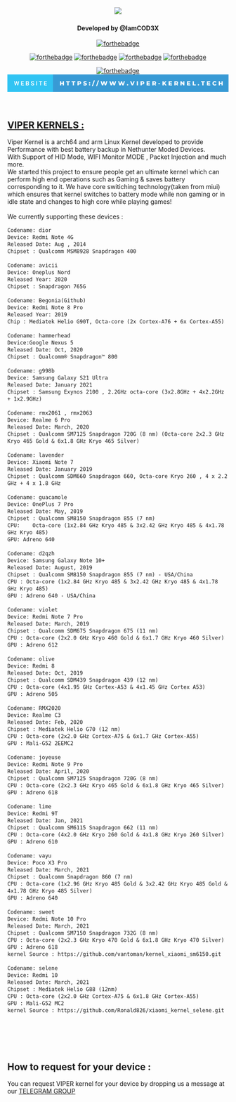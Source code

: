 <div id="header" align="center">
<img src="https://github.com/IamCOD3X/VIPER-KERNELS-/blob/main/VIPERKERNELS.png?raw=true" width="450"#/>
<h4>Developed by @IamCOD3X</h4> 

[![forthebadge](https://forthebadge.com/images/badges/built-with-love.svg)](https://forthebadge.com)

[![forthebadge](https://forthebadge.com/images/badges/made-with-c-plus-plus.svg)](https://forthebadge.com)
[![forthebadge](https://forthebadge.com/images/badges/made-with-c.svg)](https://forthebadge.com)
[![forthebadge](https://forthebadge.com/images/badges/built-by-developers.svg)](https://forthebadge.com)
[![forthebadge](https://forthebadge.com/images/badges/built-for-android.svg)](https://forthebadge.com)

[![forthebadge](https://forthebadge.com/images/badges/validated-html5.svg)](https://forthebadge.com)
  <br>
[![forthebadge](https://github.com/IamCOD3X/VIPER-KERNELS/blob/main/website-https___www.viper-kernel.tech.svg)](https://www.viper-kernel.tech)
  
</div>
</b>
<br>
<h2> <a href="https://t.me/ViPER_KERNELs/">VIPER KERNELS : </a></h2>
Viper Kernel is a arch64 and arm Linux Kernel developed to provide Performance with best battery backup in Nethunter Moded Devices. <br>
With Support of HID Mode, WIFI Monitor MODE , Packet Injection and much more. <br>
We started this project to ensure people get an ultimate kernel which can perform high end operations such as Gaming & saves battery corresponding to it.
We have core switiching technology(taken from miui) which ensures that kernel switches to battery mode while non gaming or in idle state and changes to high core while playing games!
<br>
<br>We currently supporting these devices :

```
Codename: dior
Device: Redmi Note 4G
Released Date: Aug , 2014
Chipset : Qualcomm MSM8928 Snapdragon 400

Codename: avicii
Device: Oneplus Nord
Released Year: 2020
Chipset : Snapdragon 765G

Codename: Begonia(Github)
Device: Redmi Note 8 Pro
Released Year: 2019
Chip : Mediatek Helio G90T, Octa-core (2x Cortex-A76 + 6x Cortex-A55)

Codename: hammerhead
Device:Google Nexus 5
Released Date: Oct, 2020
Chipset : Qualcomm® Snapdragon™ 800

Codename: g998b
Device: Samsung Galaxy S21 Ultra
Released Date: January 2021
Chipset : Samsung Exynos 2100 , 2.2GHz octa-core (3x2.8GHz + 4x2.2GHz + 1x2.9GHz)

Codename: rmx2061 , rmx2063
Device: Realme 6 Pro
Released Date: March, 2020
Chipset : Qualcomm SM7125 Snapdragon 720G (8 nm) (Octa-core 2x2.3 GHz Kryo 465 Gold & 6x1.8 GHz Kryo 465 Silver)

Codename: lavender
Device: Xiaomi Note 7
Released Date: January 2019
Chipset : Qualcomm SDM660 Snapdragon 660, Octa-core Kryo 260 , 4 x 2.2 GHz + 4 x 1.8 GHz

Codename: guacamole
Device: OnePlus 7 Pro
Released Date: May, 2019
Chipset : Qualcomm SM8150 Snapdragon 855 (7 nm)
CPU:	Octa-core (1x2.84 GHz Kryo 485 & 3x2.42 GHz Kryo 485 & 4x1.78 GHz Kryo 485)
GPU: Adreno 640

Codename: d2qzh
Device: Samsung Galaxy Note 10+
Released Date: August, 2019
Chipset : Qualcomm SM8150 Snapdragon 855 (7 nm) - USA/China
CPU : Octa-core (1x2.84 GHz Kryo 485 & 3x2.42 GHz Kryo 485 & 4x1.78 GHz Kryo 485)
GPU : Adreno 640 - USA/China

Codename: violet
Device: Redmi Note 7 Pro
Released Date: March, 2019
Chipset : Qualcomm SDM675 Snapdragon 675 (11 nm)
CPU : Octa-core (2x2.0 GHz Kryo 460 Gold & 6x1.7 GHz Kryo 460 Silver)
GPU : Adreno 612

Codename: olive
Device: Redmi 8
Released Date: Oct, 2019
Chipset : Qualcomm SDM439 Snapdragon 439 (12 nm)
CPU : Octa-core (4x1.95 GHz Cortex-A53 & 4x1.45 GHz Cortex A53)
GPU : Adreno 505

Codename: RMX2020
Device: Realme C3
Released Date: Feb, 2020
Chipset : Mediatek Helio G70 (12 nm)
CPU : Octa-core (2x2.0 GHz Cortex-A75 & 6x1.7 GHz Cortex-A55)
GPU : Mali-G52 2EEMC2

Codename: joyeuse
Device: Redmi Note 9 Pro
Released Date: April, 2020
Chipset : Qualcomm SM7125 Snapdragon 720G (8 nm)
CPU : Octa-core (2x2.3 GHz Kryo 465 Gold & 6x1.8 GHz Kryo 465 Silver)
GPU : Adreno 618

Codename: lime
Device: Redmi 9T
Released Date: Jan, 2021
Chipset : Qualcomm SM6115 Snapdragon 662 (11 nm)
CPU : Octa-core (4x2.0 GHz Kryo 260 Gold & 4x1.8 GHz Kryo 260 Silver)
GPU : Adreno 610

Codename: vayu
Device: Poco X3 Pro
Released Date: March, 2021
Chipset : Qualcomm Snapdragon 860 (7 nm)
CPU : Octa-core (1x2.96 GHz Kryo 485 Gold & 3x2.42 GHz Kryo 485 Gold & 4x1.78 GHz Kryo 485 Silver)
GPU : Adreno 640

Codename: sweet
Device: Redmi Note 10 Pro
Released Date: March, 2021
Chipset : Qualcomm SM7150 Snapdragon 732G (8 nm)
CPU : Octa-core (2x2.3 GHz Kryo 470 Gold & 6x1.8 GHz Kryo 470 Silver)
GPU : Adreno 618
kernel Source : https://github.com/vantoman/kernel_xiaomi_sm6150.git

Codename: selene
Device: Redmi 10
Released Date: March, 2021
Chipset : Mediatek Helio G88 (12nm)
CPU : Octa-core (2x2.0 GHz Cortex-A75 & 6x1.8 GHz Cortex-A55)
GPU : Mali-G52 MC2
kernel Source : https://github.com/Ronald826/xiaomi_kernel_selene.git




```
<br>
<h2> How to request for your device :</h2>
You can request VIPER kernel for your device by dropping us a message at our <a href="https://t.me/ViPER_KERNELs/">TELEGRAM GROUP </a>

